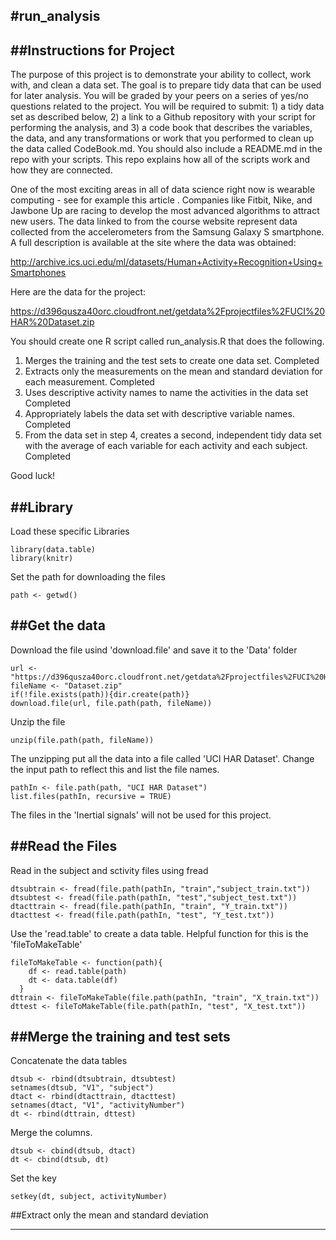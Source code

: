 #run_analysis
-------------

##Instructions for Project
--------------------------
The purpose of this project is to demonstrate your ability to collect, work with, and clean a data set. The goal is to prepare tidy data that can be used for later analysis. You will be graded by your peers on a series of yes/no questions related to the project. You will be required to submit: 1) a tidy data set as described below, 2) a link to a Github repository with your script for performing the analysis, and 3) a code book that describes the variables, the data, and any transformations or work that you performed to clean up the data called CodeBook.md. You should also include a README.md in the repo with your scripts. This repo explains how all of the scripts work and how they are connected.

One of the most exciting areas in all of data science right now is wearable computing - see for example this article . Companies like Fitbit, Nike, and Jawbone Up are racing to develop the most advanced algorithms to attract new users. The data linked to from the course website represent data collected from the accelerometers from the Samsung Galaxy S smartphone. A full description is available at the site where the data was obtained:

http://archive.ics.uci.edu/ml/datasets/Human+Activity+Recognition+Using+Smartphones

Here are the data for the project:

https://d396qusza40orc.cloudfront.net/getdata%2Fprojectfiles%2FUCI%20HAR%20Dataset.zip

You should create one R script called run_analysis.R that does the following.

1. Merges the training and the test sets to create one data set. Completed
2. Extracts only the measurements on the mean and standard deviation for each measurement. Completed
3. Uses descriptive activity names to name the activities in the data set Completed
4. Appropriately labels the data set with descriptive variable names. Completed
5. From the data set in step 4, creates a second, independent tidy data set with the average of each variable for each activity and each subject. Completed

Good luck!

##Library
---------
Load these specific Libraries

```{r}
library(data.table)
library(knitr)
```
Set the path for downloading the files

```{r}
path <- getwd()
```

##Get the data
--------------
Download the file usind 'download.file' and save it to the 'Data' folder

```{r}
url <- "https://d396qusza40orc.cloudfront.net/getdata%2Fprojectfiles%2FUCI%20HAR%20Dataset.zip"
fileName <- "Dataset.zip"
if(!file.exists(path)){dir.create(path)}
download.file(url, file.path(path, fileName))
```

Unzip the file

```{r}
unzip(file.path(path, fileName))
```

The unzipping put all the data into a file called 'UCI HAR Dataset'. Change the input path to reflect this and list the file names.

```{r}
pathIn <- file.path(path, "UCI HAR Dataset")
list.files(pathIn, recursive = TRUE)
```
The files in the 'Inertial signals' will not be used for this project.

##Read the Files
----------------
Read in the subject and sctivity files using fread

```{r}
dtsubtrain <- fread(file.path(pathIn, "train","subject_train.txt"))
dtsubtest <- fread(file.path(pathIn, "test","subject_test.txt"))
dtacttrain <- fread(file.path(pathIn, "train", "Y_train.txt"))
dtacttest <- fread(file.path(pathIn, "test", "Y_test.txt"))
```

Use the 'read.table' to create a data table. Helpful function for this is the 'fileToMakeTable'

```{r}
fileToMakeTable <- function(path){
    df <- read.table(path)
    dt <- data.table(df)
  }
dttrain <- fileToMakeTable(file.path(pathIn, "train", "X_train.txt"))
dttest <- fileToMakeTable(file.path(pathIn, "test", "X_test.txt"))
```

##Merge the training and test sets
----------------------------------
Concatenate the data tables

```{r}
dtsub <- rbind(dtsubtrain, dtsubtest)
setnames(dtsub, "V1", "subject")
dtact <- rbind(dtacttrain, dtacttest)
setnames(dtact, "V1", "activityNumber")
dt <- rbind(dttrain, dttest)
```

Merge the columns.

```{r}
dtsub <- cbind(dtsub, dtact)
dt <- cbind(dtsub, dt)
```
Set the key

```{r}
setkey(dt, subject, activityNumber)
```

##Extract only the mean and standard deviation
______________________________________________


